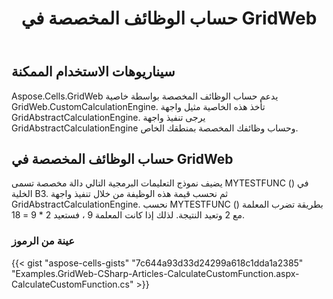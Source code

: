 ﻿---
title: حساب الوظائف المخصصة في GridWeb
type: docs
weight: 90
url: /ar/net/calculate-custom-functions-in-gridweb/
---
## **سيناريوهات الاستخدام الممكنة**
Aspose.Cells.GridWeb يدعم حساب الوظائف المخصصة بواسطة خاصية GridWeb.CustomCalculationEngine. تأخذ هذه الخاصية مثيل واجهة GridAbstractCalculationEngine. يرجى تنفيذ واجهة GridAbstractCalculationEngine وحساب وظائفك المخصصة بمنطقك الخاص.
## **حساب الوظائف المخصصة في GridWeb**
يضيف نموذج التعليمات البرمجية التالي دالة مخصصة تسمى MYTESTFUNC () في الخلية B3. ثم نحسب قيمة هذه الوظيفة من خلال تنفيذ واجهة GridAbstractCalculationEngine. نحسب MYTESTFUNC () بطريقة تضرب المعلمة مع 2 وتعيد النتيجة. لذلك إذا كانت المعلمة 9 ، فستعيد 2 * 9 = 18.
### **عينة من الرموز**


{{< gist "aspose-cells-gists" "7c644a93d33d24299a618c1dda1a2385" "Examples.GridWeb-CSharp-Articles-CalculateCustomFunction.aspx-CalculateCustomFunction.cs" >}}
